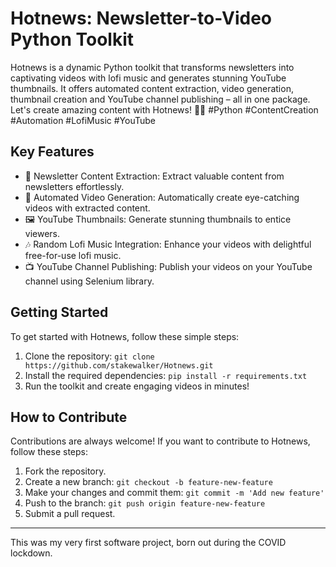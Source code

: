 # Hotnews: Newsletter-to-Video Python Toolkit

Hotnews is a dynamic Python toolkit that transforms newsletters into captivating videos with lofi music and generates stunning YouTube thumbnails. It offers automated content extraction, video generation, thumbnail creation and YouTube channel publishing – all in one package. 
Let's create amazing content with Hotnews! 🌟🚀 #Python #ContentCreation #Automation #LofiMusic #YouTube

## Key Features 

- 📰 Newsletter Content Extraction: Extract valuable content from newsletters effortlessly.
- 🎥 Automated Video Generation: Automatically create eye-catching videos with extracted content.
- 🖼️ YouTube Thumbnails: Generate stunning thumbnails to entice viewers.
- 🎶 Random Lofi Music Integration: Enhance your videos with delightful free-for-use lofi music.
- 📺 YouTube Channel Publishing: Publish your videos on your YouTube channel using Selenium library.

## Getting Started

To get started with Hotnews, follow these simple steps:

1. Clone the repository: `git clone https://github.com/stakewalker/Hotnews.git`
2. Install the required dependencies: `pip install -r requirements.txt`
3. Run the toolkit and create engaging videos in minutes!

## How to Contribute

Contributions are always welcome! If you want to contribute to Hotnews, follow these steps:

1. Fork the repository.
2. Create a new branch: `git checkout -b feature-new-feature`
3. Make your changes and commit them: `git commit -m 'Add new feature'`
4. Push to the branch: `git push origin feature-new-feature`
5. Submit a pull request.

---

This was my very first software project, born out during the COVID lockdown.
